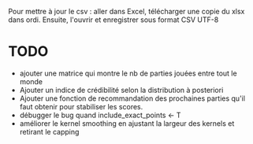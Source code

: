 Pour mettre à jour le csv : aller dans Excel, télécharger une copie du xlsx dans ordi. Ensuite, l'ouvrir et enregistrer sous format CSV UTF-8

# TODO
- ajouter une matrice qui montre le nb de parties jouées entre tout le monde
- Ajouter un indice de crédibilité selon la distribution à posteriori
- Ajouter une fonction de recommandation des prochaines parties qu'il faut obtenir pour stabiliser les scores.
- débugger le bug quand include_exact_points <- T
- améliorer le kernel smoothing en ajustant la largeur des kernels et retirant le capping